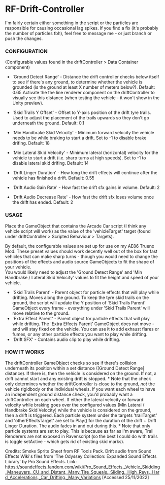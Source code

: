 # RF-Drift-Controller

I'm fairly certain either something in the script or the particles are responsible for causing occasional lag spikes. If you find a fix (it's probably the number of particles tbh), feel free to message me - or just branch or push the changes. 

### CONFIGURATION ### 
(Configurable values found in the driftController > Data Container component)

- 'Ground Detect Range' - Distance the drift controller checks below itself to see if there's any ground, to determine whether the vehicle is grounded (is the ground at least X number of meters below?). Default: 0.65
    Activate the the line renderer component on the driftController to visually see this distance (when testing the vehicle - it won't show in the Unity preview).

- 'Skid Trails Y Offset' - Offset to Y-axis position of the drift tyre trails. Used to adjust the placement of the trails upwards so they don't go underneath the ground. Default: 0.1

- 'Min Handbrake Skid Velocity' - Minimum forward velocity the vehicle needs to be while braking to start a drift. Set to -1 to disable brake drifing. Default: 18

- 'Min Lateral Skid Velocity' - Minimum lateral (horizontal) velocity for the vehicle to start a drift (i.e. sharp turns at high speeds). Set to -1 to disable lateral skid drifing. Default: 14

- 'Drift Linger Duration' - How long the drift effects will continue after the vehicle has finished a drift. Default: 0.55 

- 'Drift Audio Gain Rate' - How fast the drift sfx gains in volume. Default: 2

- 'Drift Audio Decrease Rate' - How fast the drift sfx loses volume once the drift has ended. Default: 2

### USAGE ###

Place the GameObject that contains the Arcade Car script (I think any vehicle script will work) as the value of the 'vehicleTarget' target (found under driftController > Scripted Behaviour > Targets). 

By default, the configurable values are set up for use on my AE86 Trueno Mod. These preset values should work decently well out of the box for fast vehicles that can make sharp turns - though you would need to change the positions of the effects and audio source GameObjects to fit the shape of your vehicle.  
You would likely need to adjust the 'Ground Detect Range' and 'Min Handbrake / Lateral Skid Velocity' values to fit the height and speed of your vehicle. 

- 'Skid Trails Parent' - Parent object for particle effects that will play while drifting. Moves along the ground.
To keep the tyre skid trails on the ground, the script will update the Y position of 'Skid Trails Parent' GameObject every frame - everything under 'Skid Trails Parent' will move relative to the ground.
- 'Extra Effect Parent' - Parent object for particle effects that will play while drifting.
The 'Extra Effects Parent' GameObject does not move - and will stay fixed on the vehicle. You can use it to add exhaust flares or fumes, or any other particle effects you want to play while drifting.
- 'Drift SFX' - Contains audio clip to play while drifting.

### HOW IT WORKS ###

The driftController GameObject checks so see if there's collision underneath its position within a set distance ([Ground Detect Range] distance). If there is, then the vehicle is considered on the ground. If not, a drift cannot start and any existing drift is stopped.
    * Note that the check only determines whether the driftController is close to the ground, *not* the vehicle rigidbody or the individual wheels. If you want each wheel to have an independent ground distance check, you'd probably want a driftController on each wheel.
If either the lateral velocity or forward velocity while braking goes over the configured values (Min Lateral / Handbrake Skid Velocity) while the vehicle is considered on the ground, then a drift is triggered. Each particle system under the targets 'trailTarget' and 'otherEffectsTarget' are set to Play() for the duration of the drift + Drift Linger Duration. The audio fades in and out during this. 
    * Note that only particle systems are set to play. This is because as far as I'm aware, Trail Renderers are not exposed in Ravenscript (so the best I could do with trails is toggle setActive - which gets rid of existing skid marks). 


Credits:
Smoke Sprite Sheet from RF Tools Pack.
Drift audio from Sound Effects Wiki's files from 'The Odyssey Collection: Expanded Sound Effects Library' by Pro Sound Effects.
Link: https://soundeffects.fandom.com/wiki/Pro_Sound_Effects,_Vehicle_Skidding_Maneuvers,_CU_and_Distant,_Many_Tire_Squeals,_Sliding,_High_Revs,_Hard_Accelerations,_Car_Drifting,_Many_Variations [Accessed 25/11/2022] 